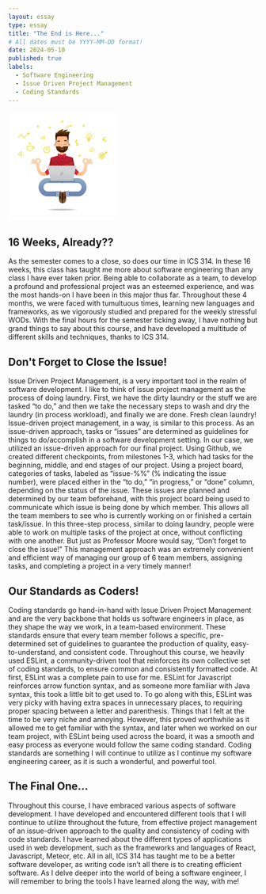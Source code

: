 ```yaml
---
layout: essay
type: essay
title: "The End is Here..."
# All dates must be YYYY-MM-DD format!
date: 2024-05-10
published: true
labels:
  - Software Engineering
  - Issue Driven Project Management
  - Coding Standards
---
```


<img width="220px" class="rounded float-start pe-4" src="../img/finish-programmer.webp">

## 16 Weeks, Already?? 
As the semester comes to a close, so does our time in ICS 314. In these 16 weeks, this class has taught me more about software engineering than any class I have ever taken prior. Being able to collaborate as a team, to develop a profound and professional project was an esteemed experience, and was the most hands-on I have been in this major thus far. Throughout these 4 months, we were faced with tumultuous times, learning new languages and frameworks, as we vigorously studied and prepared for the weekly stressful WODs. With the final hours for the semester ticking away, I have nothing but grand things to say about this course, and have developed a multitude of different skills and techniques, thanks to ICS 314.

## Don't Forget to Close the Issue!
Issue Driven Project Management, is a very important tool in the realm of software development. I like to think of issue project management as the process of doing laundry. First, we have the dirty laundry or the stuff we are tasked “to do,” and then we take the necessary steps to wash and dry the laundry (in process workload), and finally we are done. Fresh clean laundry! Issue-driven project management, in a way, is similar to this process. As an issue-driven approach, tasks or “issues” are determined as guidelines for things to do/accomplish in a software development setting. In our case, we utilized an issue-driven approach for our final project. Using Github, we created different checkpoints, from milestones 1-3, which had tasks for the beginning, middle, and end stages of our project. Using a project board, categories of tasks, labeled as “issue-%%” (% indicating the issue number), were placed either in the “to do,” “in progress,” or “done” column, depending on the status of the issue. These issues are planned and determined by our team beforehand, with this project board being used to communicate which issue is being done by which member. This allows all the team members to see who is currently working on or finished a certain task/issue. In this three-step process, similar to doing laundry, people were able to work on multiple tasks of the project at once, without conflicting with one another. But just as Professor Moore would say, “Don’t forget to close the issue!” This management approach was an extremely convenient and efficient way of managing our group of 6 team members, assigning tasks, and completing a project in a very timely manner! 

## Our Standards as Coders!
Coding standards go hand-in-hand with Issue Driven Project Management and are the very backbone that holds us software engineers in place, as they shape the way we work, in a team-based environment. These standards ensure that every team member follows a specific, pre-determined set of guidelines to guarantee the production of quality, easy-to-understand, and consistent code. Throughout this course, we heavily used ESLint, a community-driven tool that reinforces its own collective set of coding standards, to ensure common and consistently formatted code. At first, ESLint was a complete pain to use for me. ESLint for Javascript reinforces arrow function syntax, and as someone more familiar with Java syntax, this took a little bit to get used to. To go along with this, ESLint was very picky with having extra spaces in unnecessary places, to requiring proper spacing between a letter and parenthesis. Things that I felt at the time to be very niche and annoying. However, this proved worthwhile as it allowed me to get familiar with the syntax, and later when we worked on our team project, with ESLint being used across the board, it was a smooth and easy process as everyone would follow the same coding standard. Coding standards are something I will continue to utilize as I continue my software engineering career, as it is such a wonderful, and powerful tool.

## The Final One...
Throughout this course, I have embraced various aspects of software development. I have developed and encountered different tools that I will continue to utilize throughout the future, from effective project management of an issue-driven approach to the quality and consistency of coding with code standards. I have learned about the different types of applications used in web development, such as the frameworks and languages of React, Javascript, Meteor, etc. All in all, ICS 314 has taught me to be a better software developer, as writing code isn’t all there is to creating efficient software. As I delve deeper into the world of being a software engineer, I will remember to bring the tools I have learned along the way, with me!
